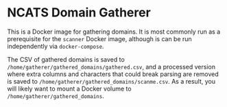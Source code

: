 # NCATS Domain Gatherer #

This is a Docker image for gathering domains.  It is most commonly run
as a prerequisite for the `scanner` Docker image, although is can be
run independently via `docker-compose`.

The CSV of gathered domains is saved to
`/home/gatherer/gathered_domains/gathered.csv`, and a processed
version where extra columns and characters that could break parsing
are removed is saved to `/home/gatherer/gathered_domains/scanme.csv`.
As a result, you will likely want to mount a Docker volume to
`/home/gatherer/gathered_domains`.
